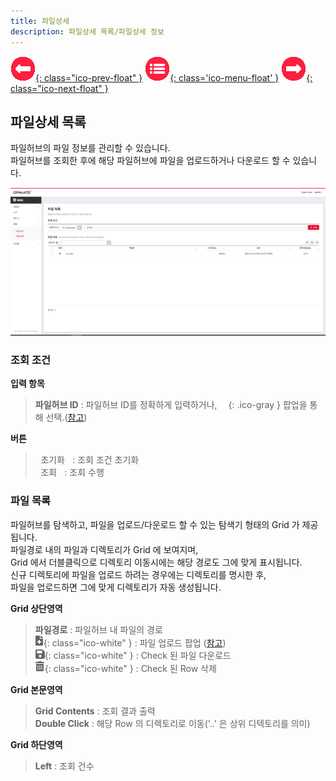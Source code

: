 ```yaml
---
title: 파일상세
description: 파일상세 목록/파일상세 정보
---
```


<link rel="stylesheet" type="text/css" href="css/opme.css">

<!-- Defined -->
[file-lst]: img/file-lst.png
[ico-search]: img/icon/ico-search.png
[ico-del]: img/icon/ico-del.png
[ico-upload]: img/icon/ico-add.png
[ico-download]: img/icon/ico-save.png
[popup-filehub]: popupfilehub.md
[popup-fileupload]: popupfileupload.md

<!-- Floating Menu -->
[prev]: filehub.html "파일허브"
[menu]: index.html "목차"
[next]: acckey.html "엑세스키"
[ico-prev]: img/icon/ico-prev.png
[ico-menu]: img/icon/ico-menu.png
[ico-next]: img/icon/ico-next.png
[![이전][ico-prev]{: class="ico-prev-float" }][prev]
[![목차][ico-menu]{: class='ico-menu-float' }][menu]
[![다음][ico-next]{: class="ico-next-float" }][next]


## 파일상세 목록

파일허브의 파일 정보를 관리할 수 있습니다.  
파일허브를 조회한 후에 해당 파일허브에 파일을 업로드하거나 다운로드 할 수 있습니다.

![파일상세 목록][file-lst]

### **조회 조건**

**입력 항목**

> **파일허브 ID** : 파일허브 ID를 정확하게 입력하거나, ![파일허브 조회][ico-search]{: .ico-gray } 팝업을 통해 선택.([참고][popup-filehub])  

**버튼**

> <kbd class="btn-gray">&nbsp;초기화&nbsp;</kbd> : 조회 조건 초기화  
> <kbd class="btn-red">&nbsp;조회&nbsp;</kbd> : 조회 수행  
 
### **파일 목록**

파일허브를 탐색하고, 파일을 업로드/다운로드 할 수 있는 탐색기 형태의 Grid 가 제공됩니다.  
파일경로 내의 파일과 디렉토리가 Grid 에 보여지며,  
Grid 에서 더블클릭으로 디렉토리 이동시에는 해당 경로도 그에 맞게 표시됩니다.  
신규 디렉토리에 파일을 업로드 하려는 경우에는 디렉토리를 명시한 후,  
파일을 업로드하면 그에 맞게 디렉토리가 자동 생성됩니다.  

**Grid 상단영역**

> **파일경로** : 파일허브 내 파일의 경로  
> ![업로드][ico-upload]{: class="ico-white" } : 파일 업로드 팝업 ([참고][popup-fileupload])  
> ![다운로드][ico-download]{: class="ico-white" } : Check 된 파일 다운로드   
> ![삭제][ico-del]{: class="ico-white" } : Check 된 Row 삭제

**Grid 본문영역**

> **Grid Contents** : 조회 결과 출력  
> **Double Click** : 해당 Row 의 디렉토리로 이동('..' 은 상위 디텍토리를 의미)

**Grid 하단영역**

> **Left** : 조회 건수  

